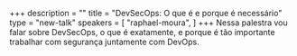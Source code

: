 +++
description = ""
title = "DevSecOps: O que é e porque é necessário"
type = "new-talk"
speakers = [
        "raphael-moura",
]
+++
Nessa palestra vou falar sobre DevSecOps, o que é exatamente, e porque é tão importante trabalhar com segurança juntamente com DevOps.